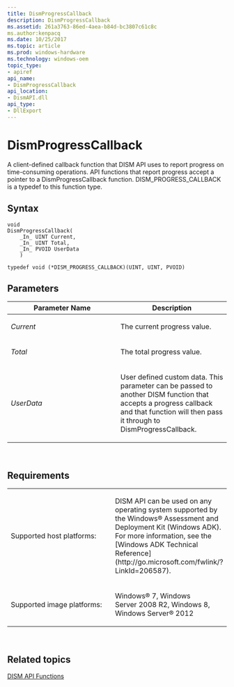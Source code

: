 ```yaml
---
title: DismProgressCallback
description: DismProgressCallback
ms.assetid: 261a3763-86ed-4aea-b84d-bc3807c61c8c
ms.author:kenpacq
ms.date: 10/25/2017
ms.topic: article
ms.prod: windows-hardware
ms.technology: windows-oem
topic_type: 
- apiref
api_name: 
- DismProgressCallback
api_location: 
- DismAPI.dll
api_type: 
- DllExport
---
```


# DismProgressCallback


A client-defined callback function that DISM API uses to report progress on time-consuming operations. API functions that report progress accept a pointer to a DismProgressCallback function. DISM\_PROGRESS\_CALLBACK is a typedef to this function type.

## <span id="Syntax"></span><span id="syntax"></span><span id="SYNTAX"></span>Syntax


``` syntax
void
DismProgressCallback(
    _In_ UINT Current,
    _In_ UINT Total,
    _In_ PVOID UserData
    )

typedef void (*DISM_PROGRESS_CALLBACK)(UINT, UINT, PVOID)
```

## <span id="Parameters"></span><span id="parameters"></span><span id="PARAMETERS"></span>Parameters


<table>
<colgroup>
<col width="50%" />
<col width="50%" />
</colgroup>
<thead>
<tr class="header">
<th>Parameter Name</th>
<th>Description</th>
</tr>
</thead>
<tbody>
<tr class="odd">
<td><p><em>Current</em></p></td>
<td><p>The current progress value.</p></td>
</tr>
<tr class="even">
<td><p><em>Total</em></p></td>
<td><p>The total progress value.</p></td>
</tr>
<tr class="odd">
<td><p><em>UserData</em></p></td>
<td><p>User defined custom data. This parameter can be passed to another DISM function that accepts a progress callback and that function will then pass it through to DismProgressCallback.</p></td>
</tr>
</tbody>
</table>

 

## <span id="Requirements"></span><span id="requirements"></span><span id="REQUIREMENTS"></span>Requirements


<table>
<colgroup>
<col width="50%" />
<col width="50%" />
</colgroup>
<tbody>
<tr class="odd">
<td><p>Supported host platforms:</p></td>
<td><p>DISM API can be used on any operating system supported by the Windows® Assessment and Deployment Kit (Windows ADK). For more information, see the [Windows ADK Technical Reference](http://go.microsoft.com/fwlink/?LinkId=206587).</p></td>
</tr>
<tr class="even">
<td><p>Supported image platforms:</p></td>
<td><p>Windows® 7, Windows Server 2008 R2, Windows 8, Windows Server® 2012</p></td>
</tr>
</tbody>
</table>

 

## <span id="related_topics"></span>Related topics


[DISM API Functions](dism-api-functions.md)

 

 




